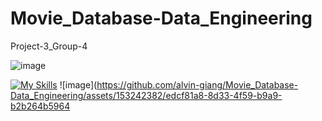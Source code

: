 # Movie_Database-Data_Engineering
Project-3_Group-4

![image](https://github.com/alvin-giang/Movie_Database-Data_Engineering/assets/153242382/da078ef7-7c55-419b-9da8-0273bf9f1bf1)

[![My Skills](https://skillicons.dev/icons?i=py,postgres,sqlite,flask)](https://skillicons.dev)
![image](https://github.com/alvin-giang/Movie_Database-Data_Engineering/assets/153242382/edcf81a8-8d33-4f59-b9a9-b2b264b5964

